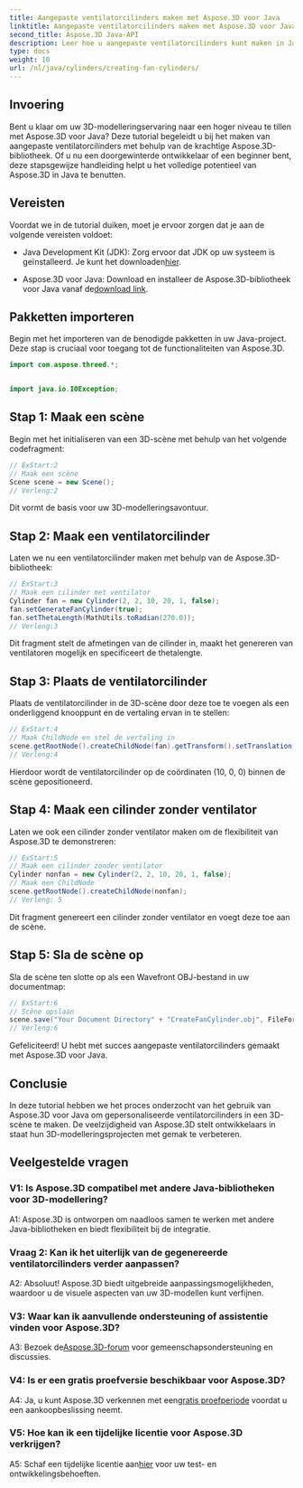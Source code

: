 ```yaml
---
title: Aangepaste ventilatorcilinders maken met Aspose.3D voor Java
linktitle: Aangepaste ventilatorcilinders maken met Aspose.3D voor Java
second_title: Aspose.3D Java-API
description: Leer hoe u aangepaste ventilatorcilinders kunt maken in Java met Aspose.3D. Verbeter uw 3D-modelleringsspel moeiteloos.
type: docs
weight: 10
url: /nl/java/cylinders/creating-fan-cylinders/
---
```

## Invoering

Bent u klaar om uw 3D-modelleringservaring naar een hoger niveau te tillen met Aspose.3D voor Java? Deze tutorial begeleidt u bij het maken van aangepaste ventilatorcilinders met behulp van de krachtige Aspose.3D-bibliotheek. Of u nu een doorgewinterde ontwikkelaar of een beginner bent, deze stapsgewijze handleiding helpt u het volledige potentieel van Aspose.3D in Java te benutten.

## Vereisten

Voordat we in de tutorial duiken, moet je ervoor zorgen dat je aan de volgende vereisten voldoet:

-  Java Development Kit (JDK): Zorg ervoor dat JDK op uw systeem is geïnstalleerd. Je kunt het downloaden[hier](https://www.oracle.com/java/technologies/javase-downloads.html).

-  Aspose.3D voor Java: Download en installeer de Aspose.3D-bibliotheek voor Java vanaf de[download link](https://releases.aspose.com/3d/java/).

## Pakketten importeren

Begin met het importeren van de benodigde pakketten in uw Java-project. Deze stap is cruciaal voor toegang tot de functionaliteiten van Aspose.3D.

```java
import com.aspose.threed.*;


import java.io.IOException;
```

## Stap 1: Maak een scène

Begin met het initialiseren van een 3D-scène met behulp van het volgende codefragment:

```java
// ExStart:2
// Maak een scène
Scene scene = new Scene();
// Verleng:2
```

Dit vormt de basis voor uw 3D-modelleringsavontuur.

## Stap 2: Maak een ventilatorcilinder

Laten we nu een ventilatorcilinder maken met behulp van de Aspose.3D-bibliotheek:

```java
// ExStart:3
// Maak een cilinder met ventilator
Cylinder fan = new Cylinder(2, 2, 10, 20, 1, false);
fan.setGenerateFanCylinder(true);
fan.setThetaLength(MathUtils.toRadian(270.0));
// Verleng:3
```

Dit fragment stelt de afmetingen van de cilinder in, maakt het genereren van ventilatoren mogelijk en specificeert de thetalengte.

## Stap 3: Plaats de ventilatorcilinder

Plaats de ventilatorcilinder in de 3D-scène door deze toe te voegen als een onderliggend knooppunt en de vertaling ervan in te stellen:

```java
// ExStart:4
// Maak ChildNode en stel de vertaling in
scene.getRootNode().createChildNode(fan).getTransform().setTranslation(10, 0, 0);
// Verleng:4
```

Hierdoor wordt de ventilatorcilinder op de coördinaten (10, 0, 0) binnen de scène gepositioneerd.

## Stap 4: Maak een cilinder zonder ventilator

Laten we ook een cilinder zonder ventilator maken om de flexibiliteit van Aspose.3D te demonstreren:

```java
// ExStart:5
// Maak een cilinder zonder ventilator
Cylinder nonfan = new Cylinder(2, 2, 10, 20, 1, false);
// Maak een ChildNode
scene.getRootNode().createChildNode(nonfan);
// Verleng: 5
```

Dit fragment genereert een cilinder zonder ventilator en voegt deze toe aan de scène.

## Stap 5: Sla de scène op

Sla de scène ten slotte op als een Wavefront OBJ-bestand in uw documentmap:

```java
// ExStart:6
// Scène opslaan
scene.save("Your Document Directory" + "CreateFanCylinder.obj", FileFormat.WAVEFRONTOBJ);
// Verleng:6
```

Gefeliciteerd! U hebt met succes aangepaste ventilatorcilinders gemaakt met Aspose.3D voor Java.

## Conclusie

In deze tutorial hebben we het proces onderzocht van het gebruik van Aspose.3D voor Java om gepersonaliseerde ventilatorcilinders in een 3D-scène te maken. De veelzijdigheid van Aspose.3D stelt ontwikkelaars in staat hun 3D-modelleringsprojecten met gemak te verbeteren.

## Veelgestelde vragen

### V1: Is Aspose.3D compatibel met andere Java-bibliotheken voor 3D-modellering?

A1: Aspose.3D is ontworpen om naadloos samen te werken met andere Java-bibliotheken en biedt flexibiliteit bij de integratie.

### Vraag 2: Kan ik het uiterlijk van de gegenereerde ventilatorcilinders verder aanpassen?

A2: Absoluut! Aspose.3D biedt uitgebreide aanpassingsmogelijkheden, waardoor u de visuele aspecten van uw 3D-modellen kunt verfijnen.

### V3: Waar kan ik aanvullende ondersteuning of assistentie vinden voor Aspose.3D?

 A3: Bezoek de[Aspose.3D-forum](https://forum.aspose.com/c/3d/18) voor gemeenschapsondersteuning en discussies.

### V4: Is er een gratis proefversie beschikbaar voor Aspose.3D?

 A4: Ja, u kunt Aspose.3D verkennen met een[gratis proefperiode](https://releases.aspose.com/) voordat u een aankoopbeslissing neemt.

### V5: Hoe kan ik een tijdelijke licentie voor Aspose.3D verkrijgen?

 A5: Schaf een tijdelijke licentie aan[hier](https://purchase.aspose.com/temporary-license/) voor uw test- en ontwikkelingsbehoeften.